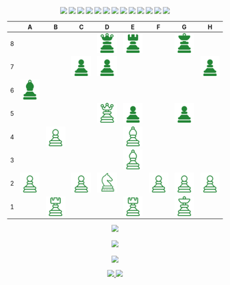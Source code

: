 <div align="center"> 
  <!-- Salesforce -->
  <img src="https://img.shields.io/badge/Salesforce-00A1E0?style=for-the-badge&logo=salesforce&logoColor=white"/> 
  <img src="https://img.shields.io/badge/Apex-0099FF?style=for-the-badge&logo=salesforce&logoColor=white"/> 
  <img src="https://img.shields.io/badge/LWC-0070D2?style=for-the-badge&logo=javascript&logoColor=white"/> 
  <img src="https://img.shields.io/badge/SOQL-00A1E0?style=for-the-badge&logo=database&logoColor=white"/> 

 
  <img src="https://img.shields.io/badge/Java-ED8B00?style=for-the-badge&logo=openjdk&logoColor=white"/> 
  <img src="https://img.shields.io/badge/C%23-68217A?style=for-the-badge&logo=dotnet&logoColor=white"/> 


  <img src="https://img.shields.io/badge/React-20232A?style=for-the-badge&logo=react&logoColor=61DAFB"/> 
  <img src="https://img.shields.io/badge/HTML5-E34F26?style=for-the-badge&logo=html5&logoColor=white"/> 
  <img src="https://img.shields.io/badge/CSS3-1572B6?style=for-the-badge&logo=css3&logoColor=white"/> 
  <img src="https://img.shields.io/badge/JavaScript-F7E01D?style=for-the-badge&logo=javascript&logoColor=black"/> 

 
  <img src="https://img.shields.io/badge/Git-F05032?style=for-the-badge&logo=git&logoColor=white"/> 
  <img src="https://img.shields.io/badge/VSCode-007ACC?style=for-the-badge&logo=visualstudiocode&logoColor=white"/> 
  <img src="https://img.shields.io/badge/Salesforce_CLI-00A1E0?style=for-the-badge&logo=terminal&logoColor=white"/>



<markdown-accessiblity-table data-catalyst=""><table>
<thead>
<tr>
<th></th>
<th>A</th>
<th>B</th>
<th>C</th>
<th>D</th>
<th>E</th>
<th>F</th>
<th>G</th>
<th>H</th>
</tr>
</thead>
<tbody>
<tr>
<td>8</td>
<td><a target="_blank" rel="noopener noreferrer nofollow" href="https://raw.githubusercontent.com/timburgan/timburgan/master/chess_images/blank.png"><img src="https://raw.githubusercontent.com/timburgan/timburgan/master/chess_images/blank.png" alt="" style="max-width: 100%;"></a></td>
<td><a target="_blank" rel="noopener noreferrer nofollow" href="https://raw.githubusercontent.com/timburgan/timburgan/master/chess_images/blank.png"><img src="https://raw.githubusercontent.com/timburgan/timburgan/master/chess_images/blank.png" alt="" style="max-width: 100%;"></a></td>
<td><a target="_blank" rel="noopener noreferrer nofollow" href="https://raw.githubusercontent.com/timburgan/timburgan/master/chess_images/blank.png"><img src="https://raw.githubusercontent.com/timburgan/timburgan/master/chess_images/blank.png" alt="" style="max-width: 100%;"></a></td>
<td><a target="_blank" rel="noopener noreferrer nofollow" href="https://raw.githubusercontent.com/timburgan/timburgan/master/chess_images/q.png"><img src="https://raw.githubusercontent.com/timburgan/timburgan/master/chess_images/q.png" alt="" style="max-width: 100%;"></a></td>
<td><a target="_blank" rel="noopener noreferrer nofollow" href="https://raw.githubusercontent.com/timburgan/timburgan/master/chess_images/r.png"><img src="https://raw.githubusercontent.com/timburgan/timburgan/master/chess_images/r.png" alt="" style="max-width: 100%;"></a></td>
<td><a target="_blank" rel="noopener noreferrer nofollow" href="https://raw.githubusercontent.com/timburgan/timburgan/master/chess_images/blank.png"><img src="https://raw.githubusercontent.com/timburgan/timburgan/master/chess_images/blank.png" alt="" style="max-width: 100%;"></a></td>
<td><a target="_blank" rel="noopener noreferrer nofollow" href="https://raw.githubusercontent.com/timburgan/timburgan/master/chess_images/k.png"><img src="https://raw.githubusercontent.com/timburgan/timburgan/master/chess_images/k.png" alt="" style="max-width: 100%;"></a></td>
<td><a target="_blank" rel="noopener noreferrer nofollow" href="https://raw.githubusercontent.com/timburgan/timburgan/master/chess_images/blank.png"><img src="https://raw.githubusercontent.com/timburgan/timburgan/master/chess_images/blank.png" alt="" style="max-width: 100%;"></a></td>
</tr>
<tr>
<td>7</td>
<td><a target="_blank" rel="noopener noreferrer nofollow" href="https://raw.githubusercontent.com/timburgan/timburgan/master/chess_images/blank.png"><img src="https://raw.githubusercontent.com/timburgan/timburgan/master/chess_images/blank.png" alt="" style="max-width: 100%;"></a></td>
<td><a target="_blank" rel="noopener noreferrer nofollow" href="https://raw.githubusercontent.com/timburgan/timburgan/master/chess_images/blank.png"><img src="https://raw.githubusercontent.com/timburgan/timburgan/master/chess_images/blank.png" alt="" style="max-width: 100%;"></a></td>
<td><a target="_blank" rel="noopener noreferrer nofollow" href="https://raw.githubusercontent.com/timburgan/timburgan/master/chess_images/p.png"><img src="https://raw.githubusercontent.com/timburgan/timburgan/master/chess_images/p.png" alt="" style="max-width: 100%;"></a></td>
<td><a target="_blank" rel="noopener noreferrer nofollow" href="https://raw.githubusercontent.com/timburgan/timburgan/master/chess_images/p.png"><img src="https://raw.githubusercontent.com/timburgan/timburgan/master/chess_images/p.png" alt="" style="max-width: 100%;"></a></td>
<td><a target="_blank" rel="noopener noreferrer nofollow" href="https://raw.githubusercontent.com/timburgan/timburgan/master/chess_images/blank.png"><img src="https://raw.githubusercontent.com/timburgan/timburgan/master/chess_images/blank.png" alt="" style="max-width: 100%;"></a></td>
<td><a target="_blank" rel="noopener noreferrer nofollow" href="https://raw.githubusercontent.com/timburgan/timburgan/master/chess_images/blank.png"><img src="https://raw.githubusercontent.com/timburgan/timburgan/master/chess_images/blank.png" alt="" style="max-width: 100%;"></a></td>
<td><a target="_blank" rel="noopener noreferrer nofollow" href="https://raw.githubusercontent.com/timburgan/timburgan/master/chess_images/blank.png"><img src="https://raw.githubusercontent.com/timburgan/timburgan/master/chess_images/blank.png" alt="" style="max-width: 100%;"></a></td>
<td><a target="_blank" rel="noopener noreferrer nofollow" href="https://raw.githubusercontent.com/timburgan/timburgan/master/chess_images/p.png"><img src="https://raw.githubusercontent.com/timburgan/timburgan/master/chess_images/p.png" alt="" style="max-width: 100%;"></a></td>
</tr>
<tr>
<td>6</td>
<td><a target="_blank" rel="noopener noreferrer nofollow" href="https://raw.githubusercontent.com/timburgan/timburgan/master/chess_images/b.png"><img src="https://raw.githubusercontent.com/timburgan/timburgan/master/chess_images/b.png" alt="" style="max-width: 100%;"></a></td>
<td><a target="_blank" rel="noopener noreferrer nofollow" href="https://raw.githubusercontent.com/timburgan/timburgan/master/chess_images/blank.png"><img src="https://raw.githubusercontent.com/timburgan/timburgan/master/chess_images/blank.png" alt="" style="max-width: 100%;"></a></td>
<td><a target="_blank" rel="noopener noreferrer nofollow" href="https://raw.githubusercontent.com/timburgan/timburgan/master/chess_images/blank.png"><img src="https://raw.githubusercontent.com/timburgan/timburgan/master/chess_images/blank.png" alt="" style="max-width: 100%;"></a></td>
<td><a target="_blank" rel="noopener noreferrer nofollow" href="https://raw.githubusercontent.com/timburgan/timburgan/master/chess_images/blank.png"><img src="https://raw.githubusercontent.com/timburgan/timburgan/master/chess_images/blank.png" alt="" style="max-width: 100%;"></a></td>
<td><a target="_blank" rel="noopener noreferrer nofollow" href="https://raw.githubusercontent.com/timburgan/timburgan/master/chess_images/blank.png"><img src="https://raw.githubusercontent.com/timburgan/timburgan/master/chess_images/blank.png" alt="" style="max-width: 100%;"></a></td>
<td><a target="_blank" rel="noopener noreferrer nofollow" href="https://raw.githubusercontent.com/timburgan/timburgan/master/chess_images/blank.png"><img src="https://raw.githubusercontent.com/timburgan/timburgan/master/chess_images/blank.png" alt="" style="max-width: 100%;"></a></td>
<td><a target="_blank" rel="noopener noreferrer nofollow" href="https://raw.githubusercontent.com/timburgan/timburgan/master/chess_images/blank.png"><img src="https://raw.githubusercontent.com/timburgan/timburgan/master/chess_images/blank.png" alt="" style="max-width: 100%;"></a></td>
<td><a target="_blank" rel="noopener noreferrer nofollow" href="https://raw.githubusercontent.com/timburgan/timburgan/master/chess_images/blank.png"><img src="https://raw.githubusercontent.com/timburgan/timburgan/master/chess_images/blank.png" alt="" style="max-width: 100%;"></a></td>
</tr>
<tr>
<td>5</td>
<td><a target="_blank" rel="noopener noreferrer nofollow" href="https://raw.githubusercontent.com/timburgan/timburgan/master/chess_images/blank.png"><img src="https://raw.githubusercontent.com/timburgan/timburgan/master/chess_images/blank.png" alt="" style="max-width: 100%;"></a></td>
<td><a target="_blank" rel="noopener noreferrer nofollow" href="https://raw.githubusercontent.com/timburgan/timburgan/master/chess_images/blank.png"><img src="https://raw.githubusercontent.com/timburgan/timburgan/master/chess_images/blank.png" alt="" style="max-width: 100%;"></a></td>
<td><a target="_blank" rel="noopener noreferrer nofollow" href="https://raw.githubusercontent.com/timburgan/timburgan/master/chess_images/blank.png"><img src="https://raw.githubusercontent.com/timburgan/timburgan/master/chess_images/blank.png" alt="" style="max-width: 100%;"></a></td>
<td><a target="_blank" rel="noopener noreferrer nofollow" href="https://raw.githubusercontent.com/timburgan/timburgan/master/chess_images/Q.png"><img src="https://raw.githubusercontent.com/timburgan/timburgan/master/chess_images/Q.png" alt="" style="max-width: 100%;"></a></td>
<td><a target="_blank" rel="noopener noreferrer nofollow" href="https://raw.githubusercontent.com/timburgan/timburgan/master/chess_images/p.png"><img src="https://raw.githubusercontent.com/timburgan/timburgan/master/chess_images/p.png" alt="" style="max-width: 100%;"></a></td>
<td><a target="_blank" rel="noopener noreferrer nofollow" href="https://raw.githubusercontent.com/timburgan/timburgan/master/chess_images/blank.png"><img src="https://raw.githubusercontent.com/timburgan/timburgan/master/chess_images/blank.png" alt="" style="max-width: 100%;"></a></td>
<td><a target="_blank" rel="noopener noreferrer nofollow" href="https://raw.githubusercontent.com/timburgan/timburgan/master/chess_images/p.png"><img src="https://raw.githubusercontent.com/timburgan/timburgan/master/chess_images/p.png" alt="" style="max-width: 100%;"></a></td>
<td><a target="_blank" rel="noopener noreferrer nofollow" href="https://raw.githubusercontent.com/timburgan/timburgan/master/chess_images/blank.png"><img src="https://raw.githubusercontent.com/timburgan/timburgan/master/chess_images/blank.png" alt="" style="max-width: 100%;"></a></td>
</tr>
<tr>
<td>4</td>
<td><a target="_blank" rel="noopener noreferrer nofollow" href="https://raw.githubusercontent.com/timburgan/timburgan/master/chess_images/blank.png"><img src="https://raw.githubusercontent.com/timburgan/timburgan/master/chess_images/blank.png" alt="" style="max-width: 100%;"></a></td>
<td><a target="_blank" rel="noopener noreferrer nofollow" href="https://raw.githubusercontent.com/timburgan/timburgan/master/chess_images/P.png"><img src="https://raw.githubusercontent.com/timburgan/timburgan/master/chess_images/P.png" alt="" style="max-width: 100%;"></a></td>
<td><a target="_blank" rel="noopener noreferrer nofollow" href="https://raw.githubusercontent.com/timburgan/timburgan/master/chess_images/blank.png"><img src="https://raw.githubusercontent.com/timburgan/timburgan/master/chess_images/blank.png" alt="" style="max-width: 100%;"></a></td>
<td><a target="_blank" rel="noopener noreferrer nofollow" href="https://raw.githubusercontent.com/timburgan/timburgan/master/chess_images/blank.png"><img src="https://raw.githubusercontent.com/timburgan/timburgan/master/chess_images/blank.png" alt="" style="max-width: 100%;"></a></td>
<td><a target="_blank" rel="noopener noreferrer nofollow" href="https://raw.githubusercontent.com/timburgan/timburgan/master/chess_images/B.png"><img src="https://raw.githubusercontent.com/timburgan/timburgan/master/chess_images/B.png" alt="" style="max-width: 100%;"></a></td>
<td><a target="_blank" rel="noopener noreferrer nofollow" href="https://raw.githubusercontent.com/timburgan/timburgan/master/chess_images/blank.png"><img src="https://raw.githubusercontent.com/timburgan/timburgan/master/chess_images/blank.png" alt="" style="max-width: 100%;"></a></td>
<td><a target="_blank" rel="noopener noreferrer nofollow" href="https://raw.githubusercontent.com/timburgan/timburgan/master/chess_images/blank.png"><img src="https://raw.githubusercontent.com/timburgan/timburgan/master/chess_images/blank.png" alt="" style="max-width: 100%;"></a></td>
<td><a target="_blank" rel="noopener noreferrer nofollow" href="https://raw.githubusercontent.com/timburgan/timburgan/master/chess_images/blank.png"><img src="https://raw.githubusercontent.com/timburgan/timburgan/master/chess_images/blank.png" alt="" style="max-width: 100%;"></a></td>
</tr>
<tr>
<td>3</td>
<td><a target="_blank" rel="noopener noreferrer nofollow" href="https://raw.githubusercontent.com/timburgan/timburgan/master/chess_images/blank.png"><img src="https://raw.githubusercontent.com/timburgan/timburgan/master/chess_images/blank.png" alt="" style="max-width: 100%;"></a></td>
<td><a target="_blank" rel="noopener noreferrer nofollow" href="https://raw.githubusercontent.com/timburgan/timburgan/master/chess_images/blank.png"><img src="https://raw.githubusercontent.com/timburgan/timburgan/master/chess_images/blank.png" alt="" style="max-width: 100%;"></a></td>
<td><a target="_blank" rel="noopener noreferrer nofollow" href="https://raw.githubusercontent.com/timburgan/timburgan/master/chess_images/blank.png"><img src="https://raw.githubusercontent.com/timburgan/timburgan/master/chess_images/blank.png" alt="" style="max-width: 100%;"></a></td>
<td><a target="_blank" rel="noopener noreferrer nofollow" href="https://raw.githubusercontent.com/timburgan/timburgan/master/chess_images/blank.png"><img src="https://raw.githubusercontent.com/timburgan/timburgan/master/chess_images/blank.png" alt="" style="max-width: 100%;"></a></td>
<td><a target="_blank" rel="noopener noreferrer nofollow" href="https://raw.githubusercontent.com/timburgan/timburgan/master/chess_images/B.png"><img src="https://raw.githubusercontent.com/timburgan/timburgan/master/chess_images/B.png" alt="" style="max-width: 100%;"></a></td>
<td><a target="_blank" rel="noopener noreferrer nofollow" href="https://raw.githubusercontent.com/timburgan/timburgan/master/chess_images/blank.png"><img src="https://raw.githubusercontent.com/timburgan/timburgan/master/chess_images/blank.png" alt="" style="max-width: 100%;"></a></td>
<td><a target="_blank" rel="noopener noreferrer nofollow" href="https://raw.githubusercontent.com/timburgan/timburgan/master/chess_images/blank.png"><img src="https://raw.githubusercontent.com/timburgan/timburgan/master/chess_images/blank.png" alt="" style="max-width: 100%;"></a></td>
<td><a target="_blank" rel="noopener noreferrer nofollow" href="https://raw.githubusercontent.com/timburgan/timburgan/master/chess_images/blank.png"><img src="https://raw.githubusercontent.com/timburgan/timburgan/master/chess_images/blank.png" alt="" style="max-width: 100%;"></a></td>
</tr>
<tr>
<td>2</td>
<td><a target="_blank" rel="noopener noreferrer nofollow" href="https://raw.githubusercontent.com/timburgan/timburgan/master/chess_images/P.png"><img src="https://raw.githubusercontent.com/timburgan/timburgan/master/chess_images/P.png" alt="" style="max-width: 100%;"></a></td>
<td><a target="_blank" rel="noopener noreferrer nofollow" href="https://raw.githubusercontent.com/timburgan/timburgan/master/chess_images/blank.png"><img src="https://raw.githubusercontent.com/timburgan/timburgan/master/chess_images/blank.png" alt="" style="max-width: 100%;"></a></td>
<td><a target="_blank" rel="noopener noreferrer nofollow" href="https://raw.githubusercontent.com/timburgan/timburgan/master/chess_images/P.png"><img src="https://raw.githubusercontent.com/timburgan/timburgan/master/chess_images/P.png" alt="" style="max-width: 100%;"></a></td>
<td><a target="_blank" rel="noopener noreferrer nofollow" href="https://raw.githubusercontent.com/timburgan/timburgan/master/chess_images/N.png"><img src="https://raw.githubusercontent.com/timburgan/timburgan/master/chess_images/N.png" alt="" style="max-width: 100%;"></a></td>
<td><a target="_blank" rel="noopener noreferrer nofollow" href="https://raw.githubusercontent.com/timburgan/timburgan/master/chess_images/blank.png"><img src="https://raw.githubusercontent.com/timburgan/timburgan/master/chess_images/blank.png" alt="" style="max-width: 100%;"></a></td>
<td><a target="_blank" rel="noopener noreferrer nofollow" href="https://raw.githubusercontent.com/timburgan/timburgan/master/chess_images/P.png"><img src="https://raw.githubusercontent.com/timburgan/timburgan/master/chess_images/P.png" alt="" style="max-width: 100%;"></a></td>
<td><a target="_blank" rel="noopener noreferrer nofollow" href="https://raw.githubusercontent.com/timburgan/timburgan/master/chess_images/P.png"><img src="https://raw.githubusercontent.com/timburgan/timburgan/master/chess_images/P.png" alt="" style="max-width: 100%;"></a></td>
<td><a target="_blank" rel="noopener noreferrer nofollow" href="https://raw.githubusercontent.com/timburgan/timburgan/master/chess_images/P.png"><img src="https://raw.githubusercontent.com/timburgan/timburgan/master/chess_images/P.png" alt="" style="max-width: 100%;"></a></td>
</tr>
<tr>
<td>1</td>
<td><a target="_blank" rel="noopener noreferrer nofollow" href="https://raw.githubusercontent.com/timburgan/timburgan/master/chess_images/blank.png"><img src="https://raw.githubusercontent.com/timburgan/timburgan/master/chess_images/blank.png" alt="" style="max-width: 100%;"></a></td>
<td><a target="_blank" rel="noopener noreferrer nofollow" href="https://raw.githubusercontent.com/timburgan/timburgan/master/chess_images/R.png"><img src="https://raw.githubusercontent.com/timburgan/timburgan/master/chess_images/R.png" alt="" style="max-width: 100%;"></a></td>
<td><a target="_blank" rel="noopener noreferrer nofollow" href="https://raw.githubusercontent.com/timburgan/timburgan/master/chess_images/blank.png"><img src="https://raw.githubusercontent.com/timburgan/timburgan/master/chess_images/blank.png" alt="" style="max-width: 100%;"></a></td>
<td><a target="_blank" rel="noopener noreferrer nofollow" href="https://raw.githubusercontent.com/timburgan/timburgan/master/chess_images/blank.png"><img src="https://raw.githubusercontent.com/timburgan/timburgan/master/chess_images/blank.png" alt="" style="max-width: 100%;"></a></td>
<td><a target="_blank" rel="noopener noreferrer nofollow" href="https://raw.githubusercontent.com/timburgan/timburgan/master/chess_images/R.png"><img src="https://raw.githubusercontent.com/timburgan/timburgan/master/chess_images/R.png" alt="" style="max-width: 100%;"></a></td>
<td><a target="_blank" rel="noopener noreferrer nofollow" href="https://raw.githubusercontent.com/timburgan/timburgan/master/chess_images/blank.png"><img src="https://raw.githubusercontent.com/timburgan/timburgan/master/chess_images/blank.png" alt="" style="max-width: 100%;"></a></td>
<td><a target="_blank" rel="noopener noreferrer nofollow" href="https://raw.githubusercontent.com/timburgan/timburgan/master/chess_images/K.png"><img src="https://raw.githubusercontent.com/timburgan/timburgan/master/chess_images/K.png" alt="" style="max-width: 100%;"></a></td>
<td><a target="_blank" rel="noopener noreferrer nofollow" href="https://raw.githubusercontent.com/timburgan/timburgan/master/chess_images/blank.png"><img src="https://raw.githubusercontent.com/timburgan/timburgan/master/chess_images/blank.png" alt="" style="max-width: 100%;"></a></td>
</tr>
</tbody>
</table></markdown-accessiblity-table>

<img src="https://github-readme-stats.vercel.app/api?username=Alexhnz31&show_icons=true&theme=tokyonight" height="150"/> <br><br> <img src="https://github-readme-stats.vercel.app/api/top-langs/?username=Alexhnz31&layout=compact&theme=tokyonight" height="150"/> <br><br> <img src="https://streak-stats.demolab.com?user=Alexhnz31&theme=tokyonight&hide_border=true" height="150"/> 


<div id="badges" align="center"> 
  <a href="https://www.linkedin.com/in/ваш-профиль"> 
    <img src="https://img.shields.io/badge/LinkedIn-0A66C2?style=for-the-badge&logo=linkedin&logoColor=white"/> 
  </a> 
  <a href="https://t.me/ваш-telegram"> 
    <img src="https://img.shields.io/badge/Telegram-0088cc?style=for-the-badge&logo=telegram&logoColor=white"/> 
  </a> 
</div>
</div>

